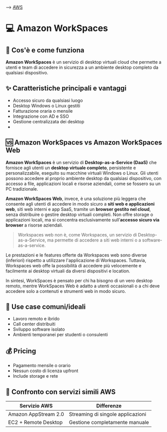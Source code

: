 --> [AWS](00-Intro/AWS.md)
# 💻 Amazon WorkSpaces

## 📘 Cos'è e come funziona

**Amazon WorkSpaces** è un servizio di desktop virtuali cloud che permette a utenti e team di accedere in sicurezza a un ambiente desktop completo da qualsiasi dispositivo.

## ✨ Caratteristiche principali e vantaggi

- Accesso sicuro da qualsiasi luogo
- Desktop Windows o Linux gestiti
- Fatturazione oraria o mensile
- Integrazione con AD e SSO
- Gestione centralizzata dei desktop
- 
## 🆚 Amazon WorkSpaces vs Amazon WorkSpaces Web

**Amazon WorkSpaces** è un servizio di **Desktop-as-a-Service (DaaS)** che fornisce agli utenti un **desktop virtuale completo**, persistente e personalizzabile, eseguito su macchine virtuali Windows o Linux. Gli utenti possono accedere al proprio ambiente desktop da qualsiasi dispositivo, con accesso a file, applicazioni locali e risorse aziendali, come se fossero su un PC tradizionale.

**Amazon WorkSpaces Web**, invece, è una soluzione più leggera che consente agli utenti di accedere in modo sicuro a **siti web e applicazioni web**, siti web interni e app SaaS, tramite un **browser gestito nel cloud**, senza distribuire o gestire desktop virtuali completi. 
Non offre storage o applicazioni locali, ma si concentra esclusivamente sull’**accesso sicuro via browser** a risorse aziendali.
> Workspaces web non è, come Workspaces, un servizio di Desktop-as-a-Service, ma permette di accedere a siti web interni o a software-as-a-service. 

Le prestazioni e le features offerte da Workspaces web sono diverse (inferiori) rispetto a utilizzare l'applicazione di Workspaces. Tuttavia, Workspaces web offe la possibilità di accedere più velocemente e facilmente ai desktop virtuali da diversi dispositivi e location.

In sintesi, WorkSpaces è pensato per chi ha bisogno di un vero desktop remoto, mentre WorkSpaces Web è adatto a utenti occasionali o a chi deve accedere solo a contenuti e strumenti web in modo sicuro.


## 🚀 Use case comuni/ideali

- Lavoro remoto e ibrido
- Call center distribuiti
- Sviluppo software isolato
- Ambienti temporanei per studenti o consulenti

## 💰 Pricing

- Pagamento mensile o orario
- Nessun costo di licenza upfront
- Include storage e rete

## 🔄 Confronto con servizi simili AWS

| Servizio AWS         | Differenze                          |
|----------------------|-------------------------------------|
| Amazon AppStream 2.0 | Streaming di singole applicazioni   |
| EC2 + Remote Desktop | Gestione completamente manuale      |
